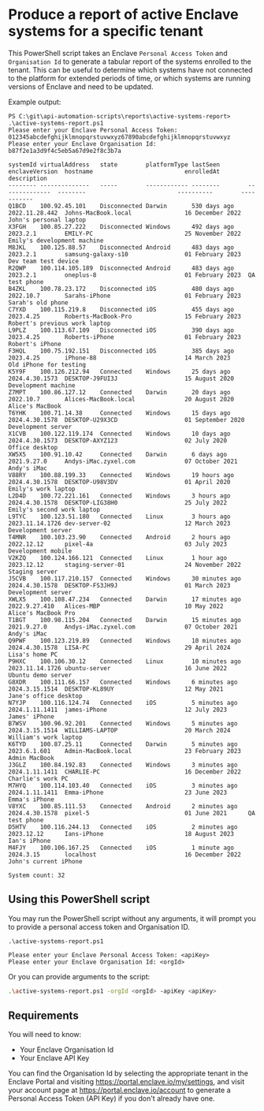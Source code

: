 # Produce a report of active Enclave systems for a specific tenant

This PowerShell script takes an Enclave `Personal Access Token` and `Organisation Id` to generate a tabular report of the systems enrolled to the tenant. This can be useful to determine which systems have not connected to the platform for extended periods of time, or which systems are running versions of Enclave and need to be updated.

Example output:

```
PS C:\git\api-automation-scripts\reports\active-systems-report> .\active-systems-report.ps1
Please enter your Enclave Personal Access Token: 012345abcdefghijklmnopqrstuvwxyz67890abcdefghijklmnopqrstuvwxyz
Please enter your Enclave Organisation Id: b87f2e1a3d9f4c5eb5a67d9e2f8c3b7a

systemId virtualAddress   state        platformType lastSeen        enclaveVersion  hostname                          enrolledAt        description
-------- --------------   -----        ------------ --------        --------------  --------                          ----------        -----------
Q1BCD    100.92.45.101    Disconnected Darwin       530 days ago    2022.11.28.442  Johns-MacBook.local               16 December 2022  John's personal laptop
X3FGH    100.85.27.222    Disconnected Windows      492 days ago    2023.2.1        EMILY-PC                          25 November 2022  Emily's development machine
M8JKL    100.125.88.57    Disconnected Android      483 days ago    2023.2.1        samsung-galaxy-s10                01 February 2023  Dev team test device
R2QWP    100.114.105.189  Disconnected Android      483 days ago    2023.2.1        oneplus-8                         01 February 2023  QA test phone
B4ZKL    100.78.23.172    Disconnected iOS          480 days ago    2022.10.7       Sarahs-iPhone                     01 February 2023  Sarah's old phone
C7YXD    100.115.219.8    Disconnected iOS          455 days ago    2023.4.25       Roberts-MacBook-Pro               15 February 2023  Robert's previous work laptop
L9PLZ    100.113.67.109   Disconnected iOS          390 days ago    2023.4.25       Roberts-iPhone                    01 February 2023  Robert's iPhone
F3HQL    100.75.192.151   Disconnected iOS          385 days ago    2023.4.25       iPhone-88                         14 March 2023     Old iPhone for testing
K5Y9F    100.126.212.94   Connected    Windows      25 days ago     2024.4.30.1573  DESKTOP-J9FUI3J                   15 August 2020    Development machine
Z7MPT    100.86.127.12    Connected    Darwin       20 days ago     2022.10.7       Alices-MacBook.local              20 August 2020    Alice's MacBook
T6YHK    100.71.14.38     Connected    Windows      15 days ago     2024.4.30.1578  DESKTOP-U29X3CD                   01 September 2020 Development server
X1CVB    100.122.119.174  Connected    Windows      10 days ago     2024.4.30.1573  DESKTOP-AXYZ123                   02 July 2020      Office desktop
XW5X5    100.91.10.42     Connected    Darwin       6 days ago      2021.9.27.0     Andys-iMac.zyxel.com              07 October 2021   Andy's iMac
V88RY    100.88.199.33    Connected    Windows      19 hours ago    2024.4.30.1578  DESKTOP-U98V3DV                   01 April 2020     Emily's work laptop
L2D4D    100.72.221.161   Connected    Windows      3 hours ago     2024.4.30.1578  DESKTOP-LIG38H0                   25 July 2022      Emily's second work laptop
L9TYC    100.123.51.180   Connected    Linux        3 hours ago     2023.11.14.1726 dev-server-02                     12 March 2023     Development server
T4MNR    100.103.23.90    Connected    Android      2 hours ago     2022.12.12      pixel-4a                          03 July 2023      Development mobile
V2KZQ    100.124.166.121  Connected    Linux        1 hour ago      2023.12.12      staging-server-01                 24 November 2022  Staging server
J5CVB    100.117.210.157  Connected    Windows      30 minutes ago  2024.4.30.1578  DESKTOP-FS3JH9J                   01 March 2023     Development server
XWLX5    100.108.47.234   Connected    Darwin       17 minutes ago  2022.9.27.410   Alices-MBP                        10 May 2022       Alice's MacBook Pro
T1BGT    100.98.115.204   Connected    Darwin       15 minutes ago  2021.9.27.0     Andys-iMac.zyxel.com              07 October 2021   Andy's iMac
Q9PWF    100.123.219.89   Connected    Windows      10 minutes ago  2024.4.30.1578  LISA-PC                           29 April 2024     Lisa's home PC
P9HXC    100.106.30.12    Connected    Linux        10 minutes ago  2023.11.14.1726 ubuntu-server                     16 June 2022      Ubuntu demo server
G8XDR    100.111.66.157   Connected    Windows      6 minutes ago   2024.3.15.1514  DESKTOP-KL89UY                    12 May 2021       Jane's office desktop
N7YJP    100.116.124.74   Connected    iOS          5 minutes ago   2024.1.11.1411  james-iPhone                      12 July 2023      James' iPhone
B7WSV    100.96.92.201    Connected    Windows      5 minutes ago   2024.3.15.1514  WILLIAMS-LAPTOP                   20 March 2024     William's work laptop
K6TYD    100.87.25.11     Connected    Darwin       5 minutes ago   2023.6.1.601    Admin-MacBook.local               23 February 2023  Admin MacBook
J3GLZ    100.84.192.83    Connected    Windows      3 minutes ago   2024.1.11.1411  CHARLIE-PC                        16 December 2022  Charlie's work PC
M7HYQ    100.114.103.40   Connected    iOS          3 minutes ago   2024.1.11.1411  Emma-iPhone                       23 June 2023      Emma's iPhone
V8YXC    100.85.111.53    Connected    Android      2 minutes ago   2024.4.30.1578  pixel-5                           01 June 2021      QA test phone
D5HTV    100.116.244.13   Connected    iOS          2 minutes ago   2023.12.12      Ians-iPhone                       18 August 2023    Ian's iPhone
M4FJY    100.106.167.25   Connected    iOS          1 minute ago    2024.3.15       localhost                         16 December 2022  John's current iPhone

System count: 32
```

## Using this PowerShell script

You may run the PowerShell script without any arguments, it will prompt you to provide a personal access token and Organisation ID.

```
.\active-systems-report.ps1

Please enter your Enclave Personal Access Token: <apiKey>
Please enter your Enclave Organisation Id: <orgId>
```

Or you can provide arguments to the script:

```bash
.\active-systems-report.ps1 -orgId <orgId> -apiKey <apiKey>
```

## Requirements

You will need to know:

- Your Enclave Organisation Id
- Your Enclave API Key

You can find the Organisation Id by selecting the appropriate tenant in the Enclave Portal and visiting https://portal.enclave.io/my/settings, and visit your account page at https://portal.enclave.io/account to generate a Personal Access Token (API Key) if you don't already have one.